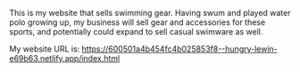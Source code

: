 This is my website that sells swimming gear.  Having swum and played water polo growing up, my business will sell gear and accessories for these sports, and potentially could expand to sell casual swimware as well.

My website URL is: https://600501a4b454fc4b025853f8--hungry-lewin-e69b63.netlify.app/index.html